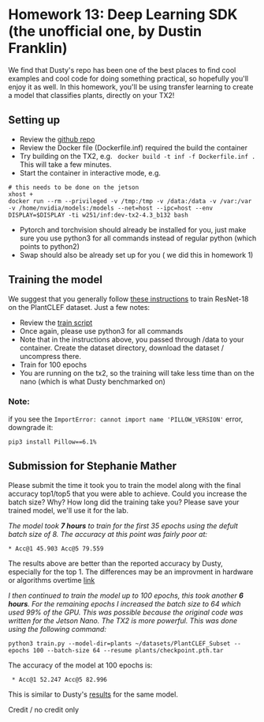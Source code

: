 # Homework 13: Deep Learning SDK (the unofficial one, by Dustin Franklin)

We find that Dusty's repo has been one of the best places to find cool examples and cool code for doing something practical, so hopefully you'll enjoy it as well.  In this homework, you'll be using transfer learning to create a model that classifies plants, directly on your TX2!

## Setting up

* Review the [github repo](https://github.com/dusty-nv/jetson-inference)
* Review the Docker file (Dockerfile.inf) required the build the container
* Try building on the TX2, e.g. ``` docker build -t inf -f Dockerfile.inf .``` This will take a few minutes.
* Start the container in interactive mode, e.g.
```
# this needs to be done on the jetson
xhost +
docker run --rm --privileged -v /tmp:/tmp -v /data:/data -v /var:/var -v /home/nvidia/models:/models --net=host --ipc=host --env DISPLAY=$DISPLAY -ti w251/inf:dev-tx2-4.3_b132 bash
```
* Pytorch and torchvision should already be installed for you, just make sure you use python3 for all commands instead of regular python (which points to python2)
* Swap should also be already set up for you ( we did this in homework 1)

## Training the model
We suggest that you generally follow [these instructions](https://github.com/dusty-nv/jetson-inference/blob/master/docs/pytorch-plants.md) to train ResNet-18 on the PlantCLEF dataset.  Just a few notes:
* Review the [train script](https://github.com/dusty-nv/pytorch-imagenet/blob/master/train.py)
* Once again, please use python3 for all commands
* Note that in the instructions above, you passed through /data to your container.  Create the dataset directory, download the dataset / uncompress there.
* Train for 100 epochs 
* You are running on the tx2, so the training will take less time than on the nano (which is what Dusty benchmarked on)

### Note:
if you see the ```ImportError: cannot import name 'PILLOW_VERSION'``` error, downgrade it:
```
pip3 install Pillow==6.1%
```
## Submission for Stephanie Mather
Please submit the time it took you to train the model along with the final accuracy top1/top5 that you were able to achieve. Could you increase the batch size? Why? How long did the training take you? Please save your trained model, we'll use it for the lab.

*The model took **7 hours** to train for the first 35 epochs using the defult batch size of 8. The accuracy at this point was fairly poor at:*
```
* Acc@1 45.903 Acc@5 79.559
```
The results above are better than the reported accuracy by Dusty, especially for the top 1. The differences may be an improvment in hardware or algorithms overtime [link](https://github.com/dusty-nv/jetson-inference/blob/master/docs/pytorch-plants.md)

*I then continued to train the model up to 100 epochs, this took another **6 hours**. For the remaining epochs I increased the batch size to 64 which used 99% of the GPU. This was possible because the original code was written for the Jetson Nano. The TX2 is more powerful. This was done using the following command:*
```
python3 train.py --model-dir=plants ~/datasets/PlantCLEF_Subset --epochs 100 --batch-size 64 --resume plants/checkpoint.pth.tar
```
The accuracy of the model at 100 epochs is:
```
 * Acc@1 52.247 Acc@5 82.996
```

This is similar to Dusty's [results](https://github.com/dusty-nv/jetson-inference/blob/master/docs/images/pytorch-plants-training.jpg) for the same model.

Credit / no credit only




